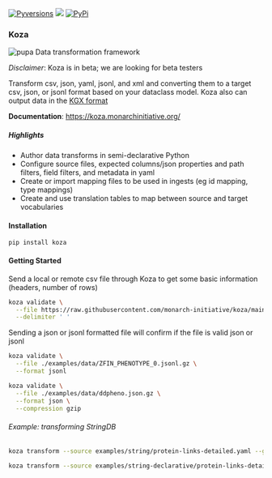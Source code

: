 [![Pyversions](https://img.shields.io/pypi/pyversions/koza.svg)](https://pypi.python.org/pypi/koza)
![](https://github.com/monarch-initiative/koza/actions/workflows/build.yml/badge.svg)
[![PyPi](https://img.shields.io/pypi/v/koza.svg)](https://pypi.python.org/pypi/koza)

### Koza

![pupa](docs/img/pupa.png) Data transformation framework

_Disclaimer_: Koza is in beta; we are looking for beta testers

Transform csv, json, yaml, jsonl, and xml and converting them to a target
csv, json, or jsonl format based on your dataclass model. Koza also can output
data in the [KGX format](https://github.com/biolink/kgx/blob/master/specification/kgx-format.md#kgx-format-as-tsv)

**Documentation**: https://koza.monarchinitiative.org/

##### Highlights

- Author data transforms in semi-declarative Python
- Configure source files, expected columns/json properties and path filters, field filters, and metadata in yaml
- Create or import mapping files to be used in ingests (eg id mapping, type mappings)
- Create and use translation tables to map between source and target vocabularies

#### Installation

```
pip install koza
```

#### Getting Started

Send a local or remote csv file through Koza to get some basic information (headers, number of rows)

```bash
koza validate \
  --file https://raw.githubusercontent.com/monarch-initiative/koza/main/examples/data/string.tsv \
  --delimiter ' '
```

Sending a json or jsonl formatted file will confirm if the file is valid json or jsonl

```bash
koza validate \
  --file ./examples/data/ZFIN_PHENOTYPE_0.jsonl.gz \
  --format jsonl
```

```bash
koza validate \
  --file ./examples/data/ddpheno.json.gz \
  --format json \
  --compression gzip
```

###### Example: transforming StringDB

```bash
koza transform --source examples/string/protein-links-detailed.yaml --global-table examples/translation_table.yaml

koza transform --source examples/string-declarative/protein-links-detailed.yaml --global-table examples/translation_table.yaml
```
